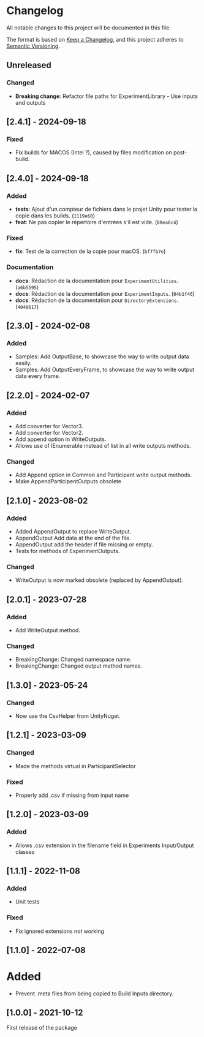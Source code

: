 # Changelog

All notable changes to this project will be documented in this file.

The format is based on [Keep a Changelog](https://keepachangelog.com/en/1.0.0/),
and this project adheres to [Semantic Versioning](https://semver.org/spec/v2.0.0.html).

## Unreleased

### Changed

- **Breaking change**: Refactor file paths for ExperimentLibrary - Use inputs and outputs

## [2.4.1] - 2024-09-18

### Fixed

- Fix builds for MACOS (Intel ?), caused by files modification on post-build.

## [2.4.0] - 2024-09-18

### Added

- **tests**: Ajout d'un compteur de fichiers dans le projet Unity pour tester la copie dans les builds. (`1119e60`)
- **feat**: Ne pas copier le répertoire d'entrées s'il est vide. (`80ea6c4`)

### Fixed

- **fix**: Test de la correction de la copie pour macOS. (`bf7fb7e`)

### Documentation

- **docs**: Rédaction de la documentation pour `ExperimentUtilities`. (`a6b5595`)
- **docs**: Rédaction de la documentation pour `ExperimentInputs`. (`04b1f46`)
- **docs**: Rédaction de la documentation pour `DirectoryExtensions`. (`4048617`)

## [2.3.0] - 2024-02-08

### Added

- Samples: Add OutputBase, to showcase the way to write output data easily.
- Samples: Add OutputEveryFrame, to showcase the way to write output data every frame.

## [2.2.0] - 2024-02-07

### Added

- Add converter for Vector3.
- Add converter for Vector2.
- Add append option in WriteOutputs.
- Allows use of IEnumerable instead of list in all write outputs methods.

### Changed

- Add Append option in Common and Participant write output methods.
- Make AppendParticipentOutputs obsolete

## [2.1.0] - 2023-08-02

### Added

- Added AppendOutput to replace WriteOutput.
- AppendOutput Add data at the end of the file.
- AppendOutput add the header if file missing or empty.
- Tests for methods of ExperimentOutputs.

### Changed

- WriteOutput is now marked obsolete (replaced by AppendOutput).

## [2.0.1] - 2023-07-28

### Added

- Add WriteOutput method.

### Changed

- BreakingChange: Changed namespace name.
- BreakingChange: Changed output method names.

## [1.3.0] - 2023-05-24

### Changed

- Now use the CsvHelper from UnityNuget.

## [1.2.1] - 2023-03-09

### Changed

- Made the methods virtual in ParticipantSelector

### Fixed

- Properly add .csv if missing from input name

## [1.2.0] - 2023-03-09

### Added

- Allows .csv extension in the filename field in Experiments Input/Output classes

## [1.1.1] - 2022-11-08

### Added

- Unit tests

### Fixed

- Fix ignored extensions not working

## [1.1.0] - 2022-07-08

# Added

- Prevent .meta files from being copied to Build Inputs directory.

## [1.0.0] - 2021-10-12

First release of the package
